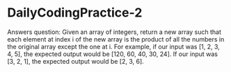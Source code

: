 # DailyCodingPractice-2
Answers question: Given an array of integers, return a new array such that each element at index i of the new array is the product of all the numbers in the original array except the one at i.  For example, if our input was [1, 2, 3, 4, 5], the expected output would be [120, 60, 40, 30, 24]. If our input was [3, 2, 1], the expected output would be [2, 3, 6].
